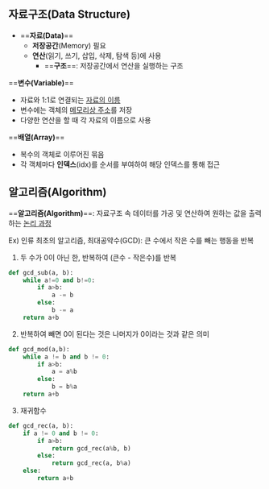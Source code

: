 ## 자료구조(Data Structure)
- ==**자료(Data)**==
	- **저장공간**(Memory) 필요
	- **연산**(읽기, 쓰기, 삽입, 삭제, 탐색 등)에 사용
		- ==**구조**==: 저장공간에서 연산을 실행하는 구조

==**변수(Variable)**==
- 자료와 1:1로 연결되는 <u>자료의 이름</u>
- 변수에는 객체의 <u>메모리상 주소</u>를 저장
- 다양한 연산을 할 때 각 자료의 이름으로 사용

==**배열(Array)**==
- 복수의 객체로 이루어진 묶음
- 각 객체마다 **인덱스**(idx)를 순서를 부여하여 해당 인덱스를 통해 접근


## 알고리즘(Algorithm)
==**알고리즘(Algorithm)**==: 자료구조 속 데이터를 가공 및 연산하여 원하는 값을 출력하는 <u>논리 과정</u>

Ex) 인류 최초의 알고리즘, 최대공약수(GCD): 큰 수에서 작은 수를 빼는 행동을 반복
1. 두 수가 0이 아닌 한, 반복하여 (큰수 - 작은수)를 반복
```python
def gcd_sub(a, b):
	while a!=0 and b!=0:
		if a>b:
			a -= b
		else:
			b -= a
	return a+b
```

2. 반복하여 빼면 0이 된다는 것은 나머지가 0이라는 것과 같은 의미
```python
def gcd_mod(a,b):
	while a != b and b != 0:
		if a>b:
			a = a%b
		else:
			b = b%a
	return a+b
```

3. 재귀함수
```python
def gcd_rec(a, b):
	if a != 0 and b != 0:
		if a>b:
			return gcd_rec(a%b, b)
		else:
			return gcd_rec(a, b%a)
	else:
		return a+b
```